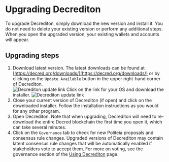# Upgrading Decrediton

To upgrade Decrediton, simply download the new version and install it. You do not need to delete your existing version or perform any additional steps. When you open the upgraded version, your existing wallets and accounts will appear. 

## Upgrading steps

1. Download latest version. The latest downloads can be found at [https://decred.org/downloads/](https://decred.org/downloads/)
or by clicking on the `Update Available` button in the upper right-hand corner of Decrediton.
    <br>
    ![Decrediton update link](/img/decrediton/upgrading/update-available.png)
    Click on the link for your OS and download the installer.
    ![Decrediton update link](/img/decrediton/upgrading/download-link.png)
2. Close your current version of Decrediton (if open) and click on the downloaded installer. Follow the installation instructions as you would for any other program. 
3. Open Decrediton. Note that when upgrading, Decrediton will need to re-download the entire Decred blockchain the first time you open it, which can take several minutes.
4. Click on the `Governance` tab to check for new Politeia proposals and consensus rule changes. Upgraded versions of Decrediton may contain latent consensus rule changes that will be automatically enabled if stakeholders vote to accept them. For more on voting, see the governance section of the [Using Decrediton](../wallets/decrediton/using-decrediton/#governance) page. 

